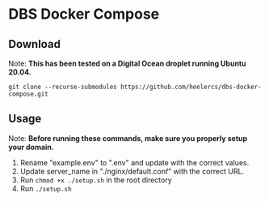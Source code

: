 # DBS Docker Compose

## Download

Note: **This has been tested on a Digital Ocean droplet running Ubuntu 20.04.**

`git clone --recurse-submodules https://github.com/heelercs/dbs-docker-compose.git`

## Usage

Note: **Before running these commands, make sure you properly setup your domain.**

1. Rename "example.env" to ".env" and update with the correct values.
1. Update server_name in "./nginx/default.conf" with the correct URL.
1. Run `chmod +x ./setup.sh` in the root directory
1. Run `./setup.sh`
